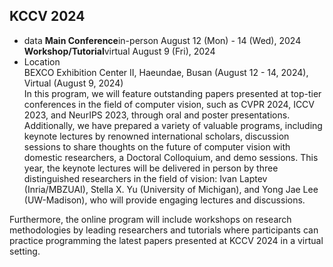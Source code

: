 ## KCCV 2024
* data
  **Main Conference**in-person August 12 (Mon) - 14 (Wed), 2024
  **Workshop/Tutorial**virtual August 9 (Fri), 2024
* Location  
  BEXCO Exhibition Center II, Haeundae, Busan (August 12 - 14, 2024), Virtual (August 9, 2024)  
  In this program, we will feature outstanding papers presented at top-tier conferences in the field of computer vision, such as CVPR 2024, ICCV 2023, and NeurIPS 2023, through oral and poster presentations. Additionally, we have prepared a variety of valuable programs, including keynote lectures by renowned international scholars, discussion sessions to share thoughts on the future of computer vision with domestic researchers, a Doctoral Colloquium, and demo sessions. This year, the keynote lectures will be delivered in person by three distinguished researchers in the field of vision: Ivan Laptev (Inria/MBZUAI), Stella X. Yu (University of Michigan), and Yong Jae Lee (UW-Madison), who will provide engaging lectures and discussions.

Furthermore, the online program will include workshops on research methodologies by leading researchers and tutorials where participants can practice programming the latest papers presented at KCCV 2024 in a virtual setting.  
<br>
